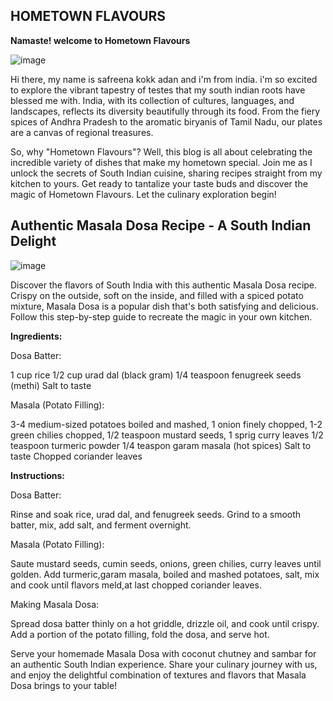 ## HOMETOWN FLAVOURS
**Namaste! welcome to Hometown Flavours** 

![image](https://github.com/23W-GBAC/safrinfaizz/assets/150972752/c636e2f0-2d84-4ba3-ae40-5d54452ede77)

Hi there, my name is safreena kokk adan and i'm from india. i'm so excited to explore the vibrant tapestry of testes that my south indian roots have blessed me with. India, with its collection of cultures, languages, and landscapes, reflects its diversity beautifully through its food. From the fiery spices of Andhra Pradesh to the aromatic biryanis of Tamil Nadu, our plates are a canvas of regional treasures. 

So, why "Hometown Flavours"? Well, this blog is all about celebrating the incredible variety of dishes that make my hometown special. Join me as I unlock the secrets of South Indian cuisine, sharing recipes straight from my kitchen to yours. 
Get ready to tantalize your taste buds and discover the magic of Hometown Flavours. Let the culinary exploration begin! 

 

## Authentic Masala Dosa Recipe - A South Indian Delight  
![image](https://github.com/23W-GBAC/safrinfaizz/assets/150972752/ecdaecb9-7b17-4081-ac91-a22da1ab2c51)


Discover the flavors of South India with this authentic Masala Dosa recipe. Crispy on the outside, soft on the inside, and filled with a spiced potato mixture, Masala Dosa is a popular dish that's both satisfying and delicious. Follow this step-by-step guide to recreate the magic in your own kitchen.

**Ingredients:**

Dosa Batter:

1 cup rice
1/2 cup urad dal (black gram)
1/4 teaspoon fenugreek seeds (methi)
Salt to taste

Masala (Potato Filling):

3-4 medium-sized potatoes boiled and mashed,
1 onion finely chopped,
1-2 green chilies chopped,
1/2 teaspoon mustard seeds,
1 sprig curry leaves
1/2 teaspoon turmeric powder
1/4 teaspon garam masala (hot spices)
Salt to taste
Chopped coriander leaves 


**Instructions:**

Dosa Batter:

Rinse and soak rice, urad dal, and fenugreek seeds.
Grind to a smooth batter, mix, add salt, and ferment overnight.

Masala (Potato Filling):

Saute mustard seeds, cumin seeds, onions, green chilies, curry leaves until golden.
Add turmeric,garam masala, boiled and mashed potatoes, salt, mix and  cook until flavors meld,at last chopped coriander leaves.

Making Masala Dosa:

Spread dosa batter thinly on a hot griddle, drizzle oil, and cook until crispy.
Add a portion of the potato filling, fold the dosa, and serve hot.

Serve your homemade Masala Dosa with coconut chutney and sambar for an authentic South Indian experience. Share your culinary journey with us, and enjoy the delightful combination of textures and flavors that Masala Dosa brings to your table!
